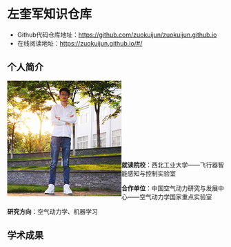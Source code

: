 # 左奎军知识仓库

- Github代码仓库地址：https://github.com/zuokuijun/zuokuijun.github.io
- 在线阅读地址：https://zuokuijun.github.io/#/

## 个人简介

<p>
<img align= "left" src="./images/zuokuijun.jpg">  
</br>
</br>
</br>
</br>
</br>
</br>
</br>
</br>
</br>
</br>
</p>  
   

  



**就读院校**：西北工业大学——飞行器智能感知与控制实验室       

**合作单位**：中国空气动力研究与发展中心——空气动力学国家重点实验室      

**研究方向**：空气动力学、机器学习        

## 学术成果







